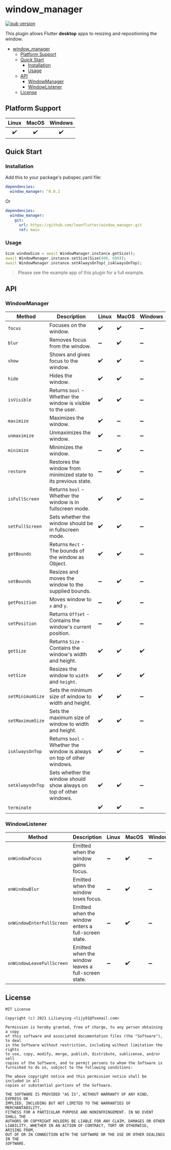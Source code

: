 # window_manager

[![pub version][pub-image]][pub-url]

[pub-image]: https://img.shields.io/pub/v/window_manager.svg
[pub-url]: https://pub.dev/packages/window_manager

This plugin allows Flutter **desktop** apps to resizing and repositioning the window.

<!-- START doctoc generated TOC please keep comment here to allow auto update -->
<!-- DON'T EDIT THIS SECTION, INSTEAD RE-RUN doctoc TO UPDATE -->

- [window_manager](#window_manager)
  - [Platform Support](#platform-support)
  - [Quick Start](#quick-start)
    - [Installation](#installation)
    - [Usage](#usage)
  - [API](#api)
    - [WindowManager](#windowmanager)
    - [WindowListener](#windowlistener)
  - [License](#license)

<!-- END doctoc generated TOC please keep comment here to allow auto update -->

## Platform Support

| Linux | MacOS | Windows |
| :---: | :---: | :-----: |
|  ✔️   |  ✔️   |   ✔️    |

## Quick Start

### Installation

Add this to your package's pubspec.yaml file:

```yaml
dependencies:
  window_manager: ^0.0.1
```

Or

```yaml
dependencies:
  window_manager:
    git:
      url: https://github.com/leanflutter/window_manager.git
      ref: main
```

### Usage

```dart
Size windowSize = await WindowManager.instance.getSize();
await WindowManager.instance.setSize(Size(400, 600));
await WindowManager.instance.setAlwaysOnTop(_isAlwaysOnTop);
```

> Please see the example app of this plugin for a full example.

## API

### WindowManager

| Method           | Description                                                            | Linux | MacOS | Windows |
| ---------------- | ---------------------------------------------------------------------- | ----- | ----- | ------- |
| `focus`          | Focuses on the window.                                                 | ✔️    | ✔️    | ➖      |
| `blur`           | Removes focus from the window.                                         | ➖    | ✔️    | ➖      |
| `show`           | Shows and gives focus to the window.                                   | ✔️    | ✔️    | ➖      |
| `hide`           | Hides the window.                                                      | ✔️    | ✔️    | ➖      |
| `isVisible`      | Returns `bool` - Whether the window is visible to the user.            | ✔️    | ✔️    | ➖      |
| `maximize`       | Maximizes the window.                                                  | ✔️    | ➖    | ➖      |
| `unmaximize`     | Unmaximizes the window.                                                | ✔️    | ➖    | ➖      |
| `minimize`       | Minimizes the window.                                                  | ➖    | ✔️    | ➖      |
| `restore`        | Restores the window from minimized state to its previous state.        | ➖    | ✔️    | ➖      |
| `isFullScreen`   | Returns `bool` - Whether the window is in fullscreen mode.             | ✔️    | ✔️    | ➖      |
| `setFullScreen`  | Sets whether the window should be in fullscreen mode.                  | ✔️    | ✔️    | ➖      |
| `getBounds`      | Returns `Rect` - The bounds of the window as Object.                   | ✔️    | ✔️    | ➖      |
| `setBounds`      | Resizes and moves the window to the supplied bounds.                   | ➖    | ✔️    | ➖      |
| `getPosition`    | Moves window to `x` and `y`.                                           | ➖    | ✔️    | ➖      |
| `setPosition`    | Returns `Offset` - Contains the window's current position.             | ➖    | ✔️    | ➖      |
| `getSize`        | Returns `Size` - Contains the window's width and height.               | ✔️    | ✔️    | ✔️      |
| `setSize`        | Resizes the window to `width` and `height`.                            | ✔️    | ✔️    | ✔️      |
| `setMinimumSize` | Sets the minimum size of window to width and height.                   | ✔️    | ✔️    | ➖      |
| `setMaximumSize` | Sets the maximum size of window to width and height.                   | ✔️    | ✔️    | ➖      |
| `isAlwaysOnTop`  | Returns `bool` - Whether the window is always on top of other windows. | ✔️    | ✔️    | ➖      |
| `setAlwaysOnTop` | Sets whether the window should show always on top of other windows.    | ✔️    | ✔️    | ➖      |
| `terminate`      |                                                                        | ✔️    | ✔️    | ➖      |

### WindowListener

| Method                    | Description                                         | Linux | MacOS | Windows |
| ------------------------- | --------------------------------------------------- | ----- | ----- | ------- |
| `onWindowFocus`           | Emitted when the window gains focus.                | ➖    | ✔️    | ➖      |
| `onWindowBlur`            | Emitted when the window loses focus.                | ➖    | ✔️    | ➖      |
| `onWindowEnterFullScreen` | Emitted when the window enters a full-screen state. | ➖    | ✔️    | ➖      |
| `onWindowLeaveFullScreen` | Emitted when the window leaves a full-screen state. | ➖    | ✔️    | ➖      |

## License

```text
MIT License

Copyright (c) 2021 LiJianying <lijy91@foxmail.com>

Permission is hereby granted, free of charge, to any person obtaining a copy
of this software and associated documentation files (the "Software"), to deal
in the Software without restriction, including without limitation the rights
to use, copy, modify, merge, publish, distribute, sublicense, and/or sell
copies of the Software, and to permit persons to whom the Software is
furnished to do so, subject to the following conditions:

The above copyright notice and this permission notice shall be included in all
copies or substantial portions of the Software.

THE SOFTWARE IS PROVIDED "AS IS", WITHOUT WARRANTY OF ANY KIND, EXPRESS OR
IMPLIED, INCLUDING BUT NOT LIMITED TO THE WARRANTIES OF MERCHANTABILITY,
FITNESS FOR A PARTICULAR PURPOSE AND NONINFRINGEMENT. IN NO EVENT SHALL THE
AUTHORS OR COPYRIGHT HOLDERS BE LIABLE FOR ANY CLAIM, DAMAGES OR OTHER
LIABILITY, WHETHER IN AN ACTION OF CONTRACT, TORT OR OTHERWISE, ARISING FROM,
OUT OF OR IN CONNECTION WITH THE SOFTWARE OR THE USE OR OTHER DEALINGS IN THE
SOFTWARE.
```
